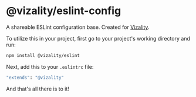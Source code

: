 # @vizality/eslint-config

A shareable ESLint configuration base. Created for [Vizality](https://vizality.com).

To utilize this in your project, first go to your project's working directory and run:

```bash
npm install @vizality/eslint
```

Next, add this to your `.eslintrc` file:

```bash
"extends": "@vizality"
```

And that's all there is to it!
